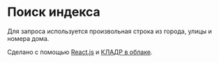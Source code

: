 # Поиск индекса

Для запроса используется произвольная строка из города, улицы и номера дома.

Сделано с помощью [React.js](http://facebook.github.io/react/) и [КЛАДР в облаке](http://kladr-api.ru/).